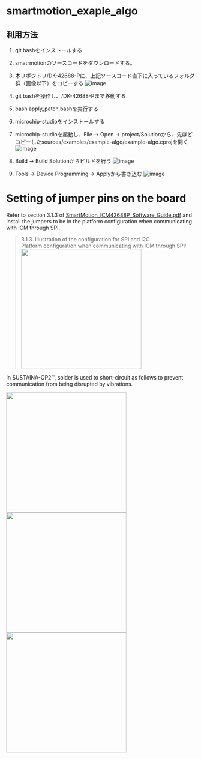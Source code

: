 # smartmotion_exaple_algo
## 利用方法

1. git bashをインストールする
2. smatrmotionのソースコードをダウンロードする。
3. 本リポジトリ/DK-42688-Pに、上記ソースコード直下に入っているフォルダ群（画像以下）をコピーする
![image](https://github.com/SUSTAINA-OP/SUSTAINA-OP2-Firmware/assets/53361179/cc427450-6193-4239-9406-c468a534f6cd)

4. git bashを操作し、/DK-42688-Pまで移動する
5. bash apply_patch.bashを実行する
6. microchip-studioをインストールする
7. microchip-studioを起動し、File -> Open -> project/Solutionから、先ほどコピーしたsources/examples/example-algo/example-algo.cprojを開く
![image](https://github.com/SUSTAINA-OP/SUSTAINA-OP2-Firmware/assets/53361179/0593d849-9f44-45db-a394-ea8430699dff)
8. Build -> Build Solutionからビルドを行う
![image](https://github.com/SUSTAINA-OP/SUSTAINA-OP2-Firmware/assets/53361179/c2f9bde5-16ff-43d7-8df1-b146fa21027f)
9. Tools -> Device Programming -> Applyから書き込む
![image](https://github.com/SUSTAINA-OP/SUSTAINA-OP2-Firmware/assets/53361179/ec3f219e-8db8-41e4-98e7-7e61c7c76af0)






# Setting of jumper pins on the board

Refer to section 3.1.3 of [SmartMotion_ICM42688P_Software_Guide.pdf](https://invensense.tdk.com/wp-content/uploads/2020/05/SmartMotion_ICM42688P_Software_Guide.pdf) and install the jumpers to be in the platform configuration when communicating with ICM through SPI.

> 3.1.3. Illustration of the configuration for SPI and I2C <br>
> Platform configuration when communicating with ICM through SPI: <br>
> <img src="https://github.com/SUSTAINA-OP/SUSTAINA-OP2-Firmware/assets/53966390/e629ce14-9455-4f89-a479-35e42c1d39ed" width="320px">

In SUSTAINA-OP2&trade;, solder is used to short-circuit as follows to prevent communication from being disrupted by vibrations.

<img src="https://github.com/SUSTAINA-OP/SUSTAINA-OP2-Firmware/assets/53966390/6ea3fcf4-6370-4871-98a5-26017b1bbd32" width="320px">
<img src="https://github.com/SUSTAINA-OP/SUSTAINA-OP2-Firmware/assets/53966390/b5d7650c-390e-45f6-8f39-34996e999aac" width="320px">
<img src="https://github.com/SUSTAINA-OP/SUSTAINA-OP2-Firmware/assets/53966390/e030bbc9-09a2-4851-8d67-acee906f8360" width="320px">
